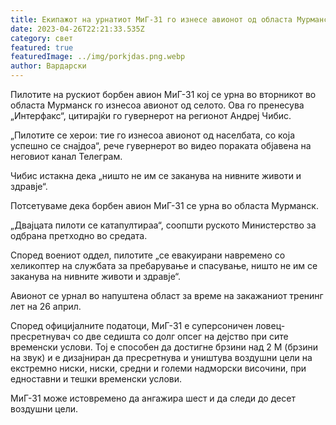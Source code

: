 ```yaml
---
title: Екипажот на урнатиот МиГ-31 го изнесе авионот од областа Мурманск
date: 2023-04-26T22:21:33.535Z
category: свет
featured: true
featuredImage: ../img/porkjdas.png.webp
author: Вардарски
---
```


Пилотите на рускиот борбен авион МиГ-31 кој се урна во вторникот во областа Мурманск го изнесоа авионот од селото. Ова го пренесува „Интерфакс“, цитирајќи го гувернерот на регионот Андреј Чибис.

„Пилотите се херои: тие го изнесоа авионот од населбата, со која успешно се снајдоа“, рече гувернерот во видео пораката објавена на неговиот канал Телеграм.

Чибис истакна дека „ништо не им се заканува на нивните животи и здравје“.

Потсетуваме дека борбен авион МиГ-31 се урна во областа Мурманск.

„Двајцата пилоти се катапултираа“, соопшти руското Министерство за одбрана претходно во средата.

Според воениот оддел, пилотите „се евакуирани навремено со хеликоптер на службата за пребарување и спасување, ништо не им се заканува на нивните животи и здравје“.

Авионот се урнал во напуштена област за време на закажаниот тренинг лет на 26 април.

Според официјалните податоци, МиГ-31 е суперсоничен ловец-пресретнувач со две седишта со долг опсег на дејство при сите временски услови. Тој е способен да достигне брзини над 2 M (брзини на звук) и е дизајниран да пресретнува и уништува воздушни цели на екстремно ниски, ниски, средни и големи надморски височини, при едноставни и тешки временски услови.

МиГ-31 може истовремено да ангажира шест и да следи до десет воздушни цели.
